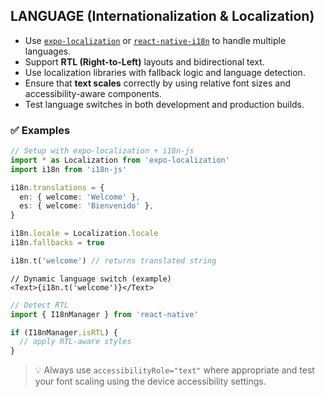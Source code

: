 ## LANGUAGE (Internationalization & Localization)

- Use [`expo-localization`](https://docs.expo.dev/versions/latest/sdk/localization/) or [`react-native-i18n`](https://github.com/AlexanderZaytsev/react-native-i18n) to handle multiple languages.
- Support **RTL (Right-to-Left)** layouts and bidirectional text.
- Use localization libraries with fallback logic and language detection.
- Ensure that **text scales** correctly by using relative font sizes and accessibility-aware components.
- Test language switches in both development and production builds.

### ✅ Examples

```ts
// Setup with expo-localization + i18n-js
import * as Localization from 'expo-localization'
import i18n from 'i18n-js'

i18n.translations = {
  en: { welcome: 'Welcome' },
  es: { welcome: 'Bienvenido' },
}

i18n.locale = Localization.locale
i18n.fallbacks = true

i18n.t('welcome') // returns translated string
```

```tsx
// Dynamic language switch (example)
<Text>{i18n.t('welcome')}</Text>
```

```ts
// Detect RTL
import { I18nManager } from 'react-native'

if (I18nManager.isRTL) {
  // apply RTL-aware styles
}
```

> 💡 Always use `accessibilityRole="text"` where appropriate and test your font scaling using the device accessibility settings.